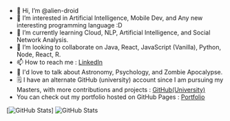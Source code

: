
- 👋 Hi, I’m @alien-droid
- 👀 I’m interested in Artificial Intelligence, Mobile Dev, and Any new interesting programming language :D
- 🌱 I’m currently learning Cloud, NLP, Artificial Intelligence, and Social Network Analysis.
- 💞️ I’m looking to collaborate on Java, React, JavaScript (Vanilla), Python, Node, React, R.
- 📫 How to reach me : [LinkedIn](https://www.linkedin.com/in/aditya-swe-sharma/)
- 💬 I'd love to talk about Astronomy, Psychology, and Zombie Apocalypse.
- 🗒️ I have an alternate GitHub (university) account since I am pursuing my Masters, with more contributions and projects : [GitHub(University)](https://github.com/AFA22SCM68S)
- You can check out my portfolio hosted on GitHub Pages : [Portfolio](https://alien-droid.github.io/aditya-portfolio-sharma/
)

[![GitHub Stats](https://github-readme-stats.vercel.app/api?username=alien-droid&theme=default&show_icons=true&hide_border=true&count_private=true)]
![GitHub Stats](https://github-readme-stats.vercel.app/api/top-langs/?username=alien-droid&theme=default&show_icons=true&hide_border=true&layout=compact)

<!---
alien-droid/alien-droid is a ✨ special ✨ repository because its `README.md` (this file) appears on your GitHub profile.
You can click the Preview link to take a look at your changes.
--->
